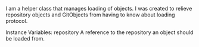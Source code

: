 I am a helper class that manages loading of objects. I was created to relieve repository objects and GitObjects from having to know about loading protocol.

Instance Variables:
	repository	<GitRepository>
		A reference to the repository an object should be loaded from.